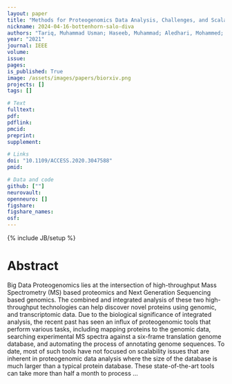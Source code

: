 ```yaml
---
layout: paper
title: "Methods for Proteogenomics Data Analysis, Challenges, and Scalability Bottlenecks: A Survey"
nickname: 2024-04-16-bottenhorn-salo-diva
authors: "Tariq, Muhammad Usman; Haseeb, Muhammad; Aledhari, Mohammed; Razzak, Rehma; Parizi, Reza M; Saeed, Fahad; "
year: "2021"
journal: IEEE
volume: 
issue:
pages: 
is_published: True
image: /assets/images/papers/biorxiv.png
projects: []
tags: []

# Text
fulltext:
pdf:
pdflink:
pmcid:
preprint: 
supplement:

# Links
doi: "10.1109/ACCESS.2020.3047588"
pmid:

# Data and code
github: [""]
neurovault:
openneuro: []
figshare:
figshare_names:
osf:
---
```

{% include JB/setup %}

# Abstract

Big Data Proteogenomics lies at the intersection of high-throughput Mass Spectrometry (MS) based proteomics and Next Generation Sequencing based genomics. The combined and integrated analysis of these two high-throughput technologies can help discover novel proteins using genomic, and transcriptomic data. Due to the biological significance of integrated analysis, the recent past has seen an influx of proteogenomic tools that perform various tasks, including mapping proteins to the genomic data, searching experimental MS spectra against a six-frame translation genome database, and automating the process of annotating genome sequences. To date, most of such tools have not focused on scalability issues that are inherent in proteogenomic data analysis where the size of the database is much larger than a typical protein database. These state-of-the-art tools can take more than half a month to process …
